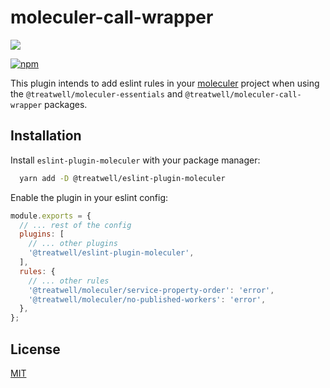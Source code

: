 # moleculer-call-wrapper

[![](https://cdn1.treatwell.net/images/view/v2.i1756348.w200.h50.x4965194E.jpeg)](https://treatwell.com/tech)

[![npm](https://img.shields.io/npm/v/@treatwell/eslint-plugin-moleculer?style=flat-square)](https://www.npmjs.com/package/@treatwell/eslint-plugin-moleculer)

This plugin intends to add eslint rules in your [moleculer](https://github.com/moleculerjs/moleculer) project
when using the `@treatwell/moleculer-essentials` and `@treatwell/moleculer-call-wrapper` packages.

## Installation

Install `eslint-plugin-moleculer` with your package manager:

```bash
  yarn add -D @treatwell/eslint-plugin-moleculer
```

Enable the plugin in your eslint config:

```js
module.exports = {
  // ... rest of the config
  plugins: [
    // ... other plugins
    '@treatwell/eslint-plugin-moleculer',
  ],
  rules: {
    // ... other rules
    '@treatwell/moleculer/service-property-order': 'error',
    '@treatwell/moleculer/no-published-workers': 'error',
  },
};
```

## License

[MIT](https://choosealicense.com/licenses/mit/)
